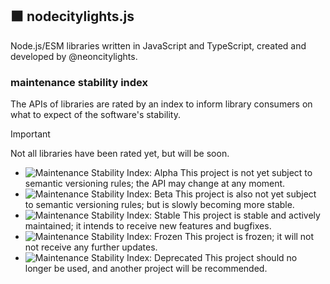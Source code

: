 ## ⬛ nodecitylights.js

Node.js/ESM libraries written in JavaScript and TypeScript, created and developed by @neoncitylights.

### maintenance stability index
The APIs of libraries are rated by an index to inform library consumers on what to expect of the software's stability. 

> [!IMPORTANT]
> Not all libraries have been rated yet, but will be soon.

- ![Maintenance Stability Index: Alpha](https://img.shields.io/badge/maintenance-alpha-FF4A1C?style=flat-square) This project is not yet subject to semantic versioning rules; the API may change at any moment.
- ![Maintenance Stability Index: Beta](https://img.shields.io/badge/maintenance-beta-ff9900?style=flat-square) This project is also not yet subject to semantic versioning rules; but is slowly becoming more stable.
- ![Maintenance Stability Index: Stable](https://img.shields.io/badge/maintenance-stable-brightgreen?style=flat-square) This project is stable and actively maintained; it intends to receive new features and bugfixes.
- ![Maintenance Stability Index: Frozen](https://img.shields.io/badge/maintenance-frozen-dodgerblue?style=flat-square) This project is frozen; it will not not receive any further updates.
- ![Maintenance Stability Index: Deprecated](https://img.shields.io/badge/maintenance-deprecated-eee?style=flat-square) This project should no longer be used, and another project will be recommended.
